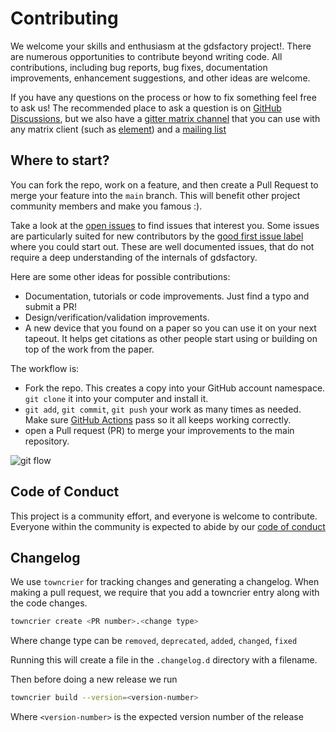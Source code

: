 # Contributing

We welcome your skills and enthusiasm at the gdsfactory project!. There are numerous opportunities to contribute beyond writing code.
All contributions, including bug reports, bug fixes, documentation improvements, enhancement suggestions, and other ideas are welcome.

If you have any questions on the process or how to fix something feel free to ask us!
The recommended place to ask a question is on [GitHub Discussions](https://github.com/gdsfactory/xarray/discussions), but we also have a [gitter matrix channel](https://matrix.to/#/#gdsfactory-dev_community:gitter.im) that you can use with any matrix client (such as [element](https://element.io/download)) and a [mailing list](https://groups.google.com/g/gdsfactory)

## Where to start?

You can fork the repo, work on a feature, and then create a Pull Request to merge your feature into the `main` branch.
This will benefit other project community members and make you famous :).

Take a look at the [open issues](https://github.com/gdsfactory/gdsfactory/issues) to find issues that interest you. Some issues are particularly suited for new contributors by the [good first issue label](https://github.com/gdsfactory/gdsfactory/labels/good_first_issue) where you could start out. These are well documented issues, that do not require a deep understanding of the internals of gdsfactory.

Here are some other ideas for possible contributions:

- Documentation, tutorials or code improvements. Just find a typo and submit a PR!
- Design/verification/validation improvements.
- A new device that you found on a paper so you can use it on your next tapeout. It helps get citations as other people start using or building on top of the work from the paper.

The workflow is:

- Fork the repo. This creates a copy into your GitHub account namespace. `git clone` it into your computer and install it.
- `git add`, `git commit`, `git push` your work as many times as needed. Make sure [GitHub Actions](https://github.com/gdsfactory/gdsfactory/actions) pass so it all keeps working correctly.
- open a Pull request (PR) to merge your improvements to the main repository.

![git flow](https://i.imgur.com/kNc40fI.png)


## Code of Conduct

This project is a community effort, and everyone is welcome to contribute. Everyone within the community is expected to abide by our [code of conduct](https://github.com/gdsfactory/gdsfactory/blob/main/docs/code_of_conduct.md)


## Changelog

We use `towncrier` for tracking changes and generating a changelog.
When making a pull request, we require that you add a towncrier entry along with the code changes.

```bash
towncrier create <PR number>.<change type>
```

Where change type can be `removed`, `deprecated`, `added`, `changed`, `fixed`

Running this will create a file in the `.changelog.d` directory with a filename.

Then before doing a new release we run


```bash
towncrier build --version=<version-number>
```

Where `<version-number>` is the expected version number of the release
